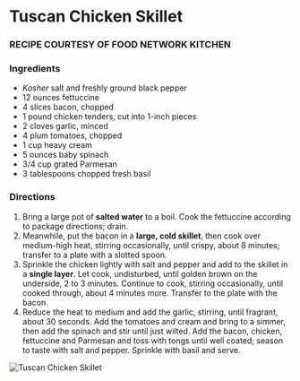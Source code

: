 
# Tuscan Chicken Skillet

### RECIPE COURTESY OF FOOD NETWORK KITCHEN

### Ingredients
- *Kosher* salt and freshly ground black pepper
- 12 ounces fettuccine 
- 4 slices bacon, chopped
- 1 pound chicken tenders, cut into 1-inch pieces
- 2 cloves garlic, minced
- 4 plum tomatoes, chopped
- 1 cup heavy cream
- 5 ounces baby spinach
- 3/4 cup grated Parmesan
- 3 tablespoons chopped fresh basil

### Directions 
1. Bring a large pot of **salted water** to a boil. Cook the fettuccine according to package directions; drain. 
2. Meanwhile, put the bacon in a **large, cold skillet**, then cook over medium-high heat, stirring occasionally, until crispy, about 8 minutes; transfer to a plate with a slotted spoon. 
3. Sprinkle the chicken lightly with salt and pepper and add to the skillet in a **single layer**. Let cook, undisturbed, until golden brown on the underside, 2 to 3 minutes. Continue to cook, stirring occasionally, until cooked through, about 4 minutes more. Transfer to the plate with the bacon.
4. Reduce the heat to medium and add the garlic, stirring, until fragrant, about 30 seconds. Add the tomatoes and cream and bring to a simmer, then add the spinach and stir until just wilted. Add the bacon, chicken, fettuccine and Parmesan and toss with tongs until well coated; season to taste with salt and pepper. Sprinkle with basil and serve.

![Tuscan Chicken Skillet](/recipe/recipe.jpeg)